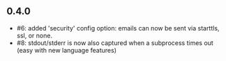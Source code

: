 0.4.0
-----
- #6: added 'security' config option: emails can now be sent via starttls, ssl, or none.
- #8: stdout/stderr is now also captured when a subprocess times out (easy with new language features)
